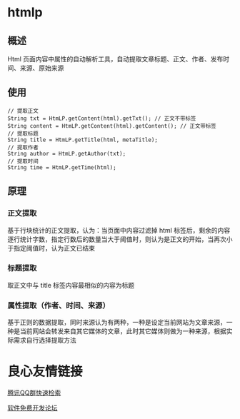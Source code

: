 # htmlp

## 概述
Html 页面内容中属性的自动解析工具，自动提取文章标题、正文、作者、发布时间、来源、原始来源

## 使用
```
// 提取正文
String txt = HtmLP.getContent(html).getTxt(); // 正文不带标签
String content = HtmLP.getContent(html).getContent(); // 正文带标签
// 提取标题
String title = HtmLP.getTitle(html, metaTitle);
// 提取作者
String author = HtmLP.getAuthor(txt);
// 提取时间
String time = HtmLP.getTime(html);
```

## 原理

### 正文提取
基于行块统计的正文提取，认为：当页面中内容过滤掉 html 标签后，剩余的内容逐行统计字数，指定行数后的数量当大于阈值时，则认为是正文的开始，当再次小于指定阈值时，认为正文已结束

### 标题提取
取正文中与 title 标签内容最相似的内容为标题

### 属性提取（作者、时间、来源）
基于正则的数据提取，同时来源认为有两种，一种是设定当前网站为文章来源，一种是当前网站会转发来自其它媒体的文章，此时其它媒体则做为一种来源，根据实际需求自行选择提取方法


 # 良心友情链接

[腾讯QQ群快速检索](http://u.720life.cn/s/8cf73f7c)

[软件免费开发论坛](http://u.720life.cn/s/bbb01dc0)
